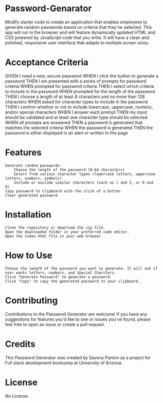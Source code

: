 # Password-Genarator
Modify starter code to create an application that enables employees to generate random passwords based on criteria that they’ve selected. This app will run in the browser and will feature dynamically updated HTML and CSS powered by JavaScript code that you write. It will have a clean and polished, responsive user interface that adapts to multiple screen sizes.

# Acceptance Criteria
GIVEN I need a new, secure password
WHEN I click the button to generate a password
THEN I am presented with a series of prompts for password criteria
WHEN prompted for password criteria
THEN I select which criteria to include in the password
WHEN prompted for the length of the password
THEN I choose a length of at least 8 characters and no more than 128 characters
WHEN asked for character types to include in the password
THEN I confirm whether or not to include lowercase, uppercase, numeric, and/or special characters
WHEN I answer each prompt
THEN my input should be validated and at least one character type should be selected
WHEN all prompts are answered
THEN a password is generated that matches the selected criteria
WHEN the password is generated
THEN the password is either displayed in an alert or written to the page

# Features

    Generate random passwords:
        Choose the length of the password (8-64 characters)
        Select from various character types (lowercase letters, uppercase letters, numbers, symbols)
        Include or exclude similar characters (such as l and I, or O and 0)
    Copy password to clipboard with the click of a button
    Clear generated password

# Installation

    Clone the repository or download the zip file.
    Open the downloaded folder in your preferred code editor.
    Open the index.html file in your web browser.

# How to Use

    Choose the length of the password you want to generate. It will ask if user wants letters, numbers, and Special Charcters.
    Click "Generate Password" to generate a password.
    Click "Copy" to copy the generated password to your clipboard.

# Contributing

Contributions to the Password Generator are welcome! If you have any suggestions for features you'd like to see or issues you've found, please feel free to open an issue or create a pull request.

# Credits

This Password Generator was created by Savony Panton as a project for Full stack development bootcamp at University of Arizona.

# License

No License.